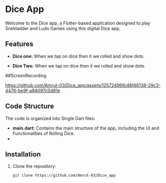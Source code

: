 # Dice App

Welcome to the Dice app, a Flutter-based application designed to play Snekladder and Ludo Games using this digital Dice app.

## Features

- **Dice one:** When we tap on dice then it we rolled and show dots.

- **Dice Two:** When we tap on dice then it we rolled and show dots.

##ScreenRecording 

https://github.com/Amrut-03/Dice_app/assets/125724968/48f46138-29c3-4476-be9f-a84097c0d81e

## Code Structure

The code is organized into Single Dart files:

- **main.dart:** Contains the main structure of the app, including the UI and Functionalities of Rolling Dice.
- 
## Installation

1. Clone the repository:

   ```bash
   git clone https://github.com/Amrut-03/Dice_app
